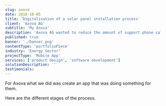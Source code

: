 ```yaml
---
slug: axova
date: 2010-10-05
title: 'Digitalisation of a solar panel installation process'
client: 'Axova AG'
subtitle: 'My Axova'
description: 'Axova AG wanted to reduce the amount of support phone calls that were coming into the office. We created an app that functions as a packet tracker for the solar installation process.'
published: true
banner: './banner.png'
contentType: 'portfolioPiece'
industry: 'Energy Sector'
projectType: 'Mobile App'
services: ['product design', 'software development']
solutionDescription: ''
testimonials:
---
```


For Axova what we did was create an app that was doing something for them.

Here are the different stages of the process.
